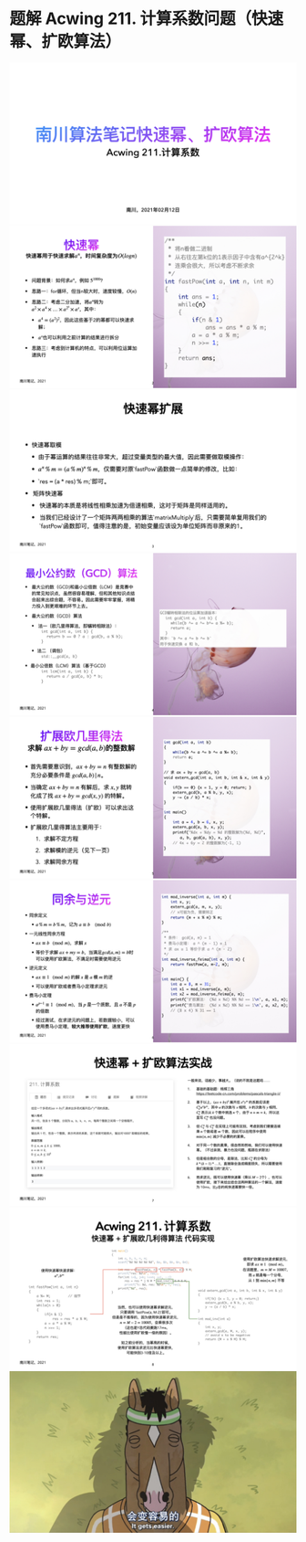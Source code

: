 # 题解 Acwing 211. 计算系数问题（快速幂、扩欧算法）

![](.imgs/001.jpeg) ![](.imgs/002.jpeg) ![](.imgs/003.jpeg) ![](.imgs/004.jpeg) ![](.imgs/005.jpeg) ![](.imgs/006.jpeg) ![](.imgs/007.jpeg) ![](.imgs/008.jpeg) ![](.imgs/009.jpeg)
